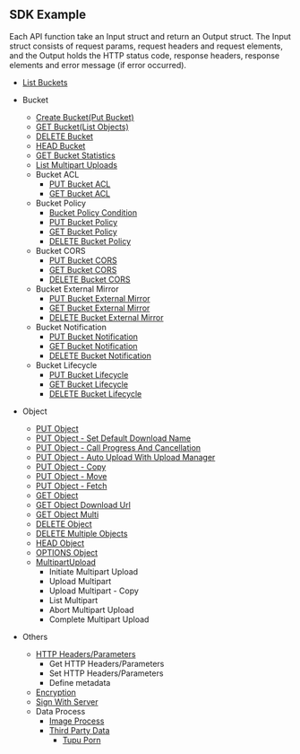 ## SDK Example

Each API function take an Input struct and return an Output struct. The Input struct consists of request params, request headers and request elements, and the Output holds the HTTP status code, response headers, response elements and error message (if error occurred).

- [List Buckets](./example/list_buckets.md)
- Bucket
    - [Create Bucket(Put Bucket)](./example/create_bucket.md)
    - [GET Bucket(List Objects)](./example/ListObjects.md)
    - [DELETE Bucket](./example/delete_bucket.md)
    - [HEAD Bucket](./example/head_bucket.md)
    - [GET Bucket Statistics](./example/get_bucket_statistics.md)
    - [List Multipart Uploads](./example/list_multipart_uploads.md)
    - Bucket ACL
        - [PUT Bucket ACL](./example/PutACL.md)
        - [GET Bucket ACL](./example/get_bucket_acl.md)
    - Bucket Policy
        - [Bucket Policy Condition](https://docs.qingcloud.com/qingstor/api/bucket/policy/policy_condition.html)
        - [PUT Bucket Policy](./example/put_bucket_policy.md)
        - [GET Bucket Policy](./example/get_bucket_policy.md)
        - [DELETE Bucket Policy](./example/delete_bucket_policy.md)
    - Bucket CORS
        - [PUT Bucket CORS](./example/put_bucket_cors.md)
        - [GET Bucket CORS](./example/get_bucket_cors.md)
        - [DELETE Bucket CORS](./example/delete_bucket_cors.md)
    - Bucket External Mirror
        - [PUT Bucket External Mirror](./example/put_bucket_external_mirror.md)
        - [GET Bucket External Mirror](./example/get_bucket_external_mirror.md)
        - [DELETE Bucket External Mirror](./example/delete_bucket_external_mirror.md)
    - Bucket Notification
        - [PUT Bucket Notification](./example/put_bucket_notification.md)
        - [GET Bucket Notification](./example/get_bucket_notification.md)
        - [DELETE Bucket Notification](./example/delete_bucket_notification.md)
    - Bucket Lifecycle
        - [PUT Bucket Lifecycle](./example/put_bucket_lifecycle.md)
        - [GET Bucket Lifecycle](./example/get_bucket_lifecycle.md)
        - [DELETE Bucket Lifecycle](./example/delete_bucket_lifecycle.md)

- Object

    - [PUT Object](./example/PutObject.md)
    - [PUT Object - Set Default Download Name](./example/put_object_and_set_default_download_name.md)
    - [PUT Object - Call Progress And Cancellation](./example/UploadProgressCancellation.md)
    - [PUT Object - Auto Upload With Upload Manager](./example/AutoUpload.md)
    - [PUT Object - Copy](./example/CopyObject.md)
    - [PUT Object - Move](./example/MoveObject.md)
    - [PUT Object - Fetch](./example/put_object_fetch.md)
    - [GET Object](./example/GetObject.md)
    - [GET Object Download Url](./example/GetObjectUrl.md)
    - [GET Object Multi](./example/GetDownObjectMulti.md)
    - [DELETE Object](./example/DeleteObject.md)
    - [DELETE Multiple Objects](./example/DeleteMulitpleObjects.md)
    - [HEAD Object](./example/head_object.md)
    - [OPTIONS Object](./example/options_object.md)
    - [MultipartUpload](./example/MultipartUpload.md)
       - Initiate Multipart Upload
       - Upload Multipart
       - Upload Multipart - Copy
       - List Multipart
       - Abort Multipart Upload
       - Complete Multipart Upload

- Others
    - [HTTP Headers/Parameters](./example/get_set_http_headers.md)
        - Get HTTP Headers/Parameters
        - Set HTTP Headers/Parameters
        - Define metadata
    - [Encryption](./example/Encryption.md)
    - [Sign With Server](./example/sign_with_server.md)
    - Data Process
        - [Image Process](./example/image_process.md)
        - [Third Party Data](https://docs.qingcloud.com/qingstor/data_process/third_party/)
            - [Tupu Porn](https://docs.qingcloud.com/qingstor/data_process/third_party/tupu_porn.html)
